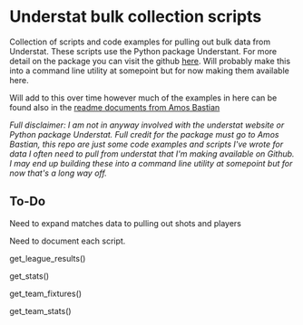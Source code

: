 # Understat bulk collection scripts

Collection of scripts and code examples for pulling out bulk data from Understat. These scripts use the Python package Understant. For more detail on the package you can visit the github [here](https://github.com/amosbastian/understat). Will probably make this into a command line utility at somepoint but for now making them available here.

Will add to this over time however much of the examples in here can be found also in the [readme documents from Amos Bastian](
https://readthedocs.org/projects/understat/downloads/pdf/latest/)

_Full disclaimer: I am not in anyway involved with the understat website or Python package Understat. Full credit for the package must go to Amos Bastian, this repo are just some code examples and scripts I've wrote for data I often need to pull from understat that I'm making available on Github. I may end up building these into a command line utility at somepoint but for now that's a long way off._

## To-Do

Need to expand matches data to pulling out shots and players

Need to document each script.

get_league_results()

get_stats() 

get_team_fixtures()

get_team_stats() 


